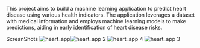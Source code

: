 This project aims to build a machine learning application to predict heart disease using various health indicators. The application leverages a dataset with medical information and employs machine learning models to make predictions, aiding in early identification of heart disease risks.

ScreanShots ![heart_app](https://github.com/user-attachments/assets/61d77706-4d81-4994-a22b-d4c5aaf1332a)![heart_app 2](https://github.com/user-attachments/assets/889dda57-f9e4-46ed-bf4a-7d8af75d5f6f)
![heart_app 4](https://github.com/user-attachments/assets/ee80608f-58f1-44d3-83ae-dc2203f68a9b)
![heart_app 3](https://github.com/user-attachments/assets/456d0843-170a-46a8-8f2c-4b1ba83321e9)


